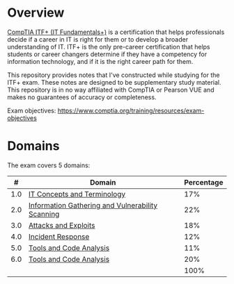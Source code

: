 # Overview
[CompTIA ITF+ (IT Fundamentals+)](https://www.comptia.org/certifications/it-fundamentals) is a certification that helps professionals decide if a career in IT is right for them or to develop a broader understanding of IT.
ITF+ is the only pre-career certification that helps students or career changers determine if they have a competency for information technology, and if it is the right career path for them.

This repository provides notes that I've constructed while studying for the ITF+ exam. These notes are designed to be supplementary study material. This repository is in no way affiliated with CompTIA or Pearson VUE and makes no guarantees of accuracy or completeness.

Exam objectives: https://www.comptia.org/training/resources/exam-objectives

# Domains
The exam covers 5 domains:

| # | Domain   | Percentage|
|---|---|---|
|1.0 | [IT Concepts and Terminology](https://github.com/erich-tech/ITF_Plus/tree/main/Domain_1-IT_Concepts_and_Terminology#readme) | 17%|
|2.0 | [Information Gathering and Vulnerability Scanning](https://github.com/erich-tech/ITF_Plus/tree/main/Domain_2-Infrastructure#readme) | 22%|
|3.0 | [Attacks and Exploits](https://github.com/erich-tech/ITF_Plus/tree/main/Domain_3-Applications_and_Software#readme) | 18%|
|4.0 | [Incident Response](https://github.com/erich-tech/ITF_Plus/tree/main/Domain_4-Software_Development#readme) | 12%|
|5.0 | [Tools and Code Analysis](https://github.com/erich-tech/ITF_Plus/tree/main/Domain_5-Database_Fundamentals#readme) | 11%|
|6.0 | [Tools and Code Analysis](https://github.com/erich-tech/ITF_Plus/tree/main/Domain_6-Security#readme) | 20%|
| | | 100%|
